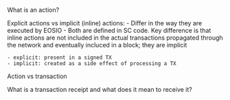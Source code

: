 What is an action?


Explicit actions vs implicit (inline) actions:
    - Differ in the way they are executed by EOSIO
        - Both are defined in SC code. Key difference is that inline actions are not included in the actual transactions propagated through the network and eventually incluced in a block; they are implicit
        
    - explicit: present in a signed TX
    - implicit: created as a side effect of processing a TX

Action vs transaction


What is a transaction receipt and what does it mean to receive it?
